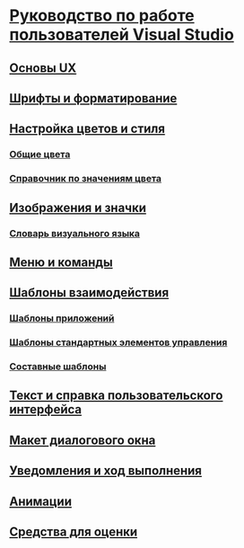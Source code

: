 # [Руководство по работе пользователей Visual Studio](visual-studio-user-experience-guidelines.md)
## [Основы UX](ux-essentials-for-visual-studio.md)
## [Шрифты и форматирование](fonts-and-formatting-for-visual-studio.md)
## [Настройка цветов и стиля](colors-and-styling-for-visual-studio.md)
### [Общие цвета](shared-colors-for-visual-studio.md)
### [Справочник по значениям цвета](color-value-reference-for-visual-studio.md)
## [Изображения и значки](images-and-icons-for-visual-studio.md)
### [Словарь визуального языка](visual-language-dictionary-for-visual-studio.md)
## [Меню и команды](menus-and-commands-for-visual-studio.md)
## [Шаблоны взаимодействия](interaction-patterns-for-visual-studio.md)
### [Шаблоны приложений](application-patterns-for-visual-studio.md)
### [Шаблоны стандартных элементов управления](common-control-patterns-for-visual-studio.md)
### [Составные шаблоны](composite-patterns-for-visual-studio.md)
## [Текст и справка пользовательского интерфейса](ui-text-and-help-for-visual-studio.md)
## [Макет диалогового окна](layout-for-visual-studio.md)
## [Уведомления и ход выполнения](notifications-and-progress-for-visual-studio.md)
## [Анимации](animations-for-visual-studio.md)
## [Средства для оценки](evaluation-tools-for-visual-studio.md)
